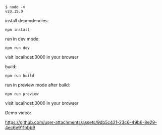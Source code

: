 ```
$ node -v
v20.15.0
```

install dependencies:

```
npm install
```

run in dev mode:

```
npm run dev
```

visit localhost:3000 in your browser

build:

```
npm run build
```

run in preview mode after build:

```
npm run preview
```

visit localhost:3000 in your browser

Demo video:

https://github.com/user-attachments/assets/9db5c421-23c6-49b6-8e29-4ec6e911bbb9

